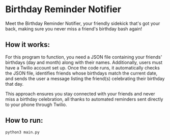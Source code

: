 # Birthday Reminder Notifier

Meet the Birthday Reminder Notifier, your friendly sidekick that's got your back, making sure you never miss a friend's birthday bash again!

## How it works:

For this program to function, you need a JSON file containing your friends' birthdays (day and month) along with their names. Additionally, users must have a Twilio account set up. Once the code runs, it automatically checks the JSON file, identifies friends whose birthdays match the current date, and sends the user a message listing the friend(s) celebrating their birthday that day.

This approach ensures you stay connected with your friends and never miss a birthday celebration, all thanks to automated reminders sent directly to your phone through Twilio.

## How to run:

```
python3 main.py
```
